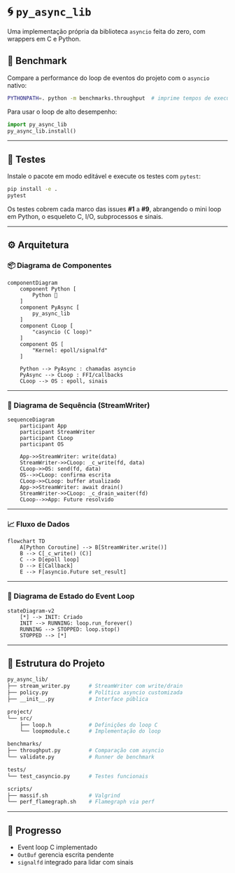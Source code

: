 # 🌀 `py_async_lib`

Uma implementação própria da biblioteca `asyncio` feita do zero, com wrappers em C e Python.

## 🚀 Benchmark

Compare a performance do loop de eventos do projeto com o `asyncio` nativo:

```bash
PYTHONPATH=. python -m benchmarks.throughput  # imprime tempos de execução em segundos
```

Para usar o loop de alto desempenho:

```python
import py_async_lib
py_async_lib.install()
```

---

## 🧪 Testes

Instale o pacote em modo editável e execute os testes com `pytest`:

```bash
pip install -e .
pytest
```

Os testes cobrem cada marco das issues **#1** a **#9**, abrangendo o mini loop em Python, o esqueleto C, I/O, subprocessos e sinais.

---

## ⚙️ Arquitetura

### 📦 Diagrama de Componentes

```mermaid
componentDiagram
    component Python [
        Python 🐍
    ]
    component PyAsync [
        py_async_lib
    ]
    component CLoop [
        "casyncio (C loop)"
    ]
    component OS [
        "Kernel: epoll/signalfd"
    ]

    Python --> PyAsync : chamadas asyncio
    PyAsync --> CLoop : FFI/callbacks
    CLoop --> OS : epoll, sinais
```

---

### 🔁 Diagrama de Sequência (StreamWriter)

```mermaid
sequenceDiagram
    participant App
    participant StreamWriter
    participant CLoop
    participant OS

    App->>StreamWriter: write(data)
    StreamWriter->>CLoop: _c_write(fd, data)
    CLoop->>OS: send(fd, data)
    OS-->>CLoop: confirma escrita
    CLoop->>CLoop: buffer atualizado
    App->>StreamWriter: await drain()
    StreamWriter->>CLoop: _c_drain_waiter(fd)
    CLoop-->>App: Future resolvido
```

---

### 📈 Fluxo de Dados

```mermaid
flowchart TD
    A[Python Coroutine] --> B[StreamWriter.write()]
    B --> C[_c_write() (C)]
    C --> D[epoll loop]
    D --> E[Callback]
    E --> F[asyncio.Future set_result]
```

---

### 🧬 Diagrama de Estado do Event Loop

```mermaid
stateDiagram-v2
    [*] --> INIT: Criado
    INIT --> RUNNING: loop.run_forever()
    RUNNING --> STOPPED: loop.stop()
    STOPPED --> [*]
```

---

## 🧩 Estrutura do Projeto

```bash
py_async_lib/
├── stream_writer.py      # StreamWriter com write/drain
├── policy.py             # Política asyncio customizada
├── __init__.py           # Interface pública

project/
└── src/
    ├── loop.h            # Definições do loop C
    └── loopmodule.c      # Implementação do loop

benchmarks/
├── throughput.py         # Comparação com asyncio
└── validate.py           # Runner de benchmark

tests/
└── test_casyncio.py      # Testes funcionais

scripts/
├── massif.sh             # Valgrind
└── perf_flamegraph.sh    # Flamegraph via perf
```

---

## 📌 Progresso

* Event loop C implementado
* `OutBuf` gerencia escrita pendente
* `signalfd` integrado para lidar com sinais

